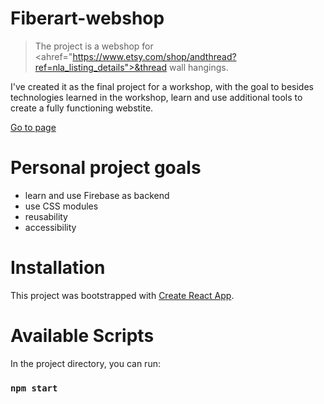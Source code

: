 # Fiberart-webshop

> The project is a webshop for <ahref="https://www.etsy.com/shop/andthread?ref=nla_listing_details">&thread wall hangings</a>. 

I've created it as the final project for a workshop, with the goal to besides technologies learned in the workshop, learn and use additional tools to create a fully functioning webstite. 

<a href='https://and-thread-tapestries.netlify.app/'>Go to page</a>


# Personal project goals

- learn and use Firebase as backend
- use CSS modules
- reusability
- accessibility

# Installation

This project was bootstrapped with [Create React App](https://github.com/facebook/create-react-app).

# Available Scripts

In the project directory, you can run:

### `npm start`
